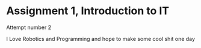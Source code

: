 # Assignment 1, Introduction to IT
Attempt number 2

I Love Robotics and Programming and hope to make some cool shit one day
